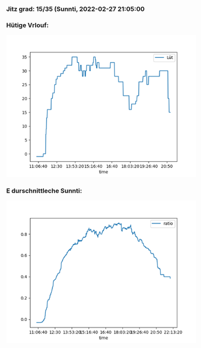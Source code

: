 ### Jitz grad: 15/35 (Sunnti, 2022-02-27 21:05:00

### Hütige Vrlouf:
![Graph](Today.png)

### E durschnittleche Sunnti:
![Graph](Sunnti.png)